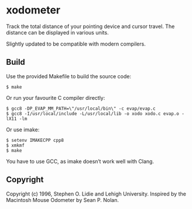 # xodometer
Track the total distance of your pointing device and cursor travel. The distance
can be displayed in various units.

Slightly updated to be compatible with modern compilers.

## Build
Use the provided Makefile to build the source code:
```
$ make
```
Or run your favourite C compiler directly:
```
$ gcc8 -DP_EVAP_MM_PATH=\"/usr/local/bin\" -c evap/evap.c
$ gcc8 -I/usr/local/include -L/usr/local/lib -o xodo xodo.c evap.o -lX11 -lm
```
Or use imake:
```
$ setenv IMAKECPP cpp8
$ xmkmf
$ make
```
You have to use GCC, as imake doesn’t work well with Clang.

## Copyright
Copyright (c) 1996, Stephen O. Lidie and Lehigh University. Inspired by the
Macintosh Mouse Odometer by Sean P. Nolan.
